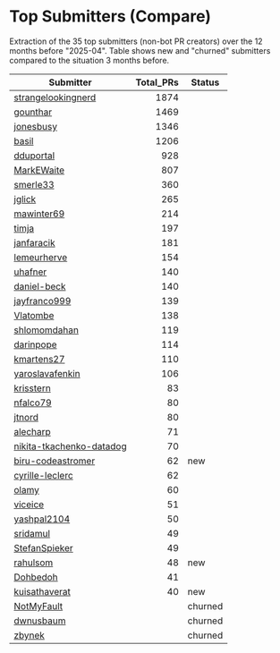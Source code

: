 # Top Submitters (Compare)

Extraction of the 35 top submitters (non-bot PR creators) 
over the 12 months before "2025-04".
Table shows new and "churned" submitters compared 
to the situation 3 months before.


| Submitter                | Total_PRs | Status  |
| ------------------------ | --------: | ------- |
| [strangelookingnerd](plot/strangelookingnerd.png) |      1874 |         |
| [gounthar](plot/gounthar.png) |      1469 |         |
| [jonesbusy](plot/jonesbusy.png) |      1346 |         |
| [basil](plot/basil.png) |      1206 |         |
| [dduportal](plot/dduportal.png) |       928 |         |
| [MarkEWaite](plot/MarkEWaite.png) |       807 |         |
| [smerle33](plot/smerle33.png) |       360 |         |
| [jglick](plot/jglick.png) |       265 |         |
| [mawinter69](plot/mawinter69.png) |       214 |         |
| [timja](plot/timja.png) |       197 |         |
| [janfaracik](plot/janfaracik.png) |       181 |         |
| [lemeurherve](plot/lemeurherve.png) |       154 |         |
| [uhafner](plot/uhafner.png) |       140 |         |
| [daniel-beck](plot/daniel-beck.png) |       140 |         |
| [jayfranco999](plot/jayfranco999.png) |       139 |         |
| [Vlatombe](plot/Vlatombe.png) |       138 |         |
| [shlomomdahan](plot/shlomomdahan.png) |       119 |         |
| [darinpope](plot/darinpope.png) |       114 |         |
| [kmartens27](plot/kmartens27.png) |       110 |         |
| [yaroslavafenkin](plot/yaroslavafenkin.png) |       106 |         |
| [krisstern](plot/krisstern.png) |        83 |         |
| [nfalco79](plot/nfalco79.png) |        80 |         |
| [jtnord](plot/jtnord.png) |        80 |         |
| [alecharp](plot/alecharp.png) |        71 |         |
| [nikita-tkachenko-datadog](plot/nikita-tkachenko-datadog.png) |        70 |         |
| [biru-codeastromer](plot/biru-codeastromer.png) |        62 | new     |
| [cyrille-leclerc](plot/cyrille-leclerc.png) |        62 |         |
| [olamy](plot/olamy.png) |        60 |         |
| [viceice](plot/viceice.png) |        51 |         |
| [yashpal2104](plot/yashpal2104.png) |        50 |         |
| [sridamul](plot/sridamul.png) |        49 |         |
| [StefanSpieker](plot/StefanSpieker.png) |        49 |         |
| [rahulsom](plot/rahulsom.png) |        48 | new     |
| [Dohbedoh](plot/Dohbedoh.png) |        41 |         |
| [kuisathaverat](plot/kuisathaverat.png) |        40 | new     |
| [NotMyFault](plot/NotMyFault.png) |           | churned |
| [dwnusbaum](plot/dwnusbaum.png) |           | churned |
| [zbynek](plot/zbynek.png) |           | churned |
